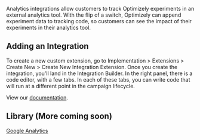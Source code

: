 Analytics integrations allow customers to track Optimizely experiments in an external analytics tool. With the flip of a switch, Optimizely can append experiment data to  tracking code, so customers can see the impact of their experiments in their analytics tool.

## Adding an Integration

To create a new custom extension, go to Implementation > Extensions > Create New > Create New Integration Extension. Once you create the integration, you'll land in the Integration Builder. In the right panel, there is a code editor, with a few tabs. In each of these tabs, you can write code that will run at a different point in the campaign lifecycle. 

View our [documentation]().

## Library (More coming soon)

[Google Analytics]()